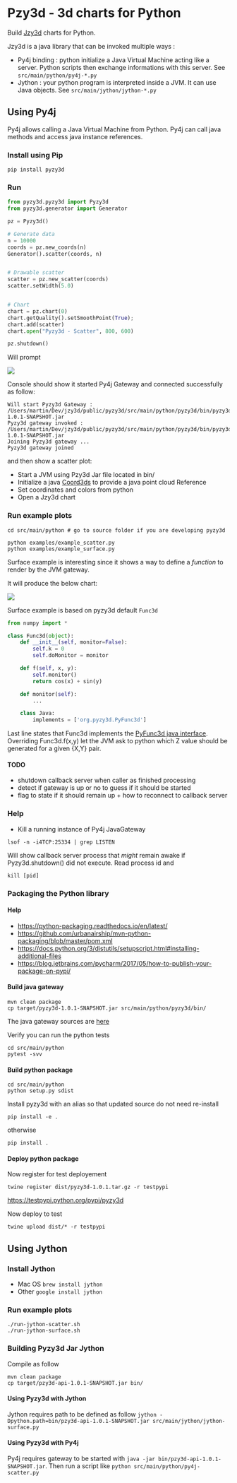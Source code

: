 # Pzy3d - 3d charts for Python

Build [Jzy3d](http://www.jzy3d.org) charts for Python.

Jzy3d is a java library that can be invoked multiple ways :
* Py4j binding : python initialize a Java Virtual Machine acting like a server. Python scripts then exchange informations with this server. See ```src/main/python/py4j-*.py```
* Jython : your python program is interpreted inside a JVM. It can use Java objects. See ```src/main/jython/jython-*.py```

## Using Py4j

Py4j allows calling a Java Virtual Machine from Python. Py4j can call java methods and access java instance references.

### Install using Pip

```
pip install pyzy3d
```

### Run

```python
from pyzy3d.pyzy3d import Pyzy3d
from pyzy3d.generator import Generator

pz = Pyzy3d()

# Generate data
n = 10000
coords = pz.new_coords(n)
Generator().scatter(coords, n)


# Drawable scatter
scatter = pz.new_scatter(coords)
scatter.setWidth(5.0)


# Chart
chart = pz.chart(0)
chart.getQuality().setSmoothPoint(True);
chart.add(scatter)
chart.open("Pyzy3d - Scatter", 800, 600)

pz.shutdown()
```

Will prompt

<img src="doc/example_scatter.png">

Console should show it started Py4j Gateway and connected successfully as follow:

```
Will start Pyzy3d Gateway : /Users/martin/Dev/jzy3d/public/pyzy3d/src/main/python/pyzy3d/bin/pyzy3d-1.0.1-SNAPSHOT.jar
Pyzy3d gateway invoked : /Users/martin/Dev/jzy3d/public/pyzy3d/src/main/python/pyzy3d/bin/pyzy3d-1.0.1-SNAPSHOT.jar
Joining Pyzy3d gateway ...
Pyzy3d gateway joined
```

and then show a scatter plot:
* Start a JVM using Pzy3d Jar file located in bin/
* Initialize a java [Coord3ds](https://github.com/jzy3d/jzy3d-api/blob/master/jzy3d-api/src/api/org/jzy3d/maths/Coord3ds.java) to provide a java point cloud Reference
* Set coordinates and colors from python
* Open a Jzy3d chart



### Run example plots

```
cd src/main/python # go to source folder if you are developing pyzy3d

python examples/example_scatter.py
python examples/example_surface.py

```

Surface example is interesting since it shows a way to define a <i>function</i> to render by the JVM gateway.


It will produce the below chart:

<img src="doc/example_surface.png"/>

Surface example is based on pyzy3d default ```Func3d```
```python
from numpy import *

class Func3d(object):
    def __init__(self, monitor=False):
        self.k = 0
        self.doMonitor = monitor

    def f(self, x, y):
        self.monitor()
        return cos(x) + sin(y)

    def monitor(self):
        ...

    class Java:
        implements = ['org.pyzy3d.PyFunc3d']
```

Last line states that Func3d implements the <a href="https://github.com/jzy3d/pyzy3d/blob/master/src/main/java/org/pyzy3d/PyFunc3d.java">PyFunc3d java interface</a>. Overriding Func3d.f(x,y) let the JVM ask to python which Z value should be generated for a given {X,Y} pair.

#### TODO

* shutdown callback server when caller as finished processing
* detect if gateway is up or no to guess if it should be started
* flag to state if it should remain up + how to reconnect to callback server


### Help

* Kill a running instance of Py4j JavaGateway
```
lsof -n -i4TCP:25334 | grep LISTEN
```

Will show callback server process that <i>might</i> remain awake if Pyzy3d.shutdown() did not execute. Read process id and

```
kill [pid]
```


### Packaging the Python library

#### Help
* https://python-packaging.readthedocs.io/en/latest/
* https://github.com/urbanairship/mvn-python-packaging/blob/master/pom.xml
* https://docs.python.org/3/distutils/setupscript.html#installing-additional-files
* https://blog.jetbrains.com/pycharm/2017/05/how-to-publish-your-package-on-pypi/

#### Build java gateway
```
mvn clean package
cp target/pyzy3d-1.0.1-SNAPSHOT.jar src/main/python/pyzy3d/bin/
```

The java gateway sources are <a href="https://github.com/jzy3d/pyzy3d/blob/master/src/main/java/org/pyzy3d/Pyzy3d.java">here</a>


Verify you can run the python tests

```
cd src/main/python
pytest -svv
```

#### Build python package
```
cd src/main/python
python setup.py sdist
```

Install pyzy3d with an alias so that updated source do not need re-install

```
pip install -e .
```

otherwise

```
pip install .
```

#### Deploy python package

Now register for test deployement
```
twine register dist/pyzy3d-1.0.1.tar.gz -r testpypi
```
https://testpypi.python.org/pypi/pyzy3d

Now deploy to test
```
twine upload dist/* -r testpypi
```






## Using Jython

### Install Jython

* Mac OS ```brew install jython```
* Other ```google install jython```


### Run example plots

```
./run-jython-scatter.sh
./run-jython-surface.sh
```

### Building Pyzy3d Jar Jython

Compile as follow
```
mvn clean package
cp target/pzy3d-api-1.0.1-SNAPSHOT.jar bin/
```

#### Using Pyzy3d with Jython
Jython requires path to be defined as follow ```jython -Dpython.path=bin/pzy3d-api-1.0.1-SNAPSHOT.jar src/main/jython/jython-surface.py```

#### Using Pyzy3d with Py4j
Py4j requires gateway to be started with ```java -jar bin/pzy3d-api-1.0.1-SNAPSHOT.jar```. Then run a script like ```python src/main/python/py4j-scatter.py```
